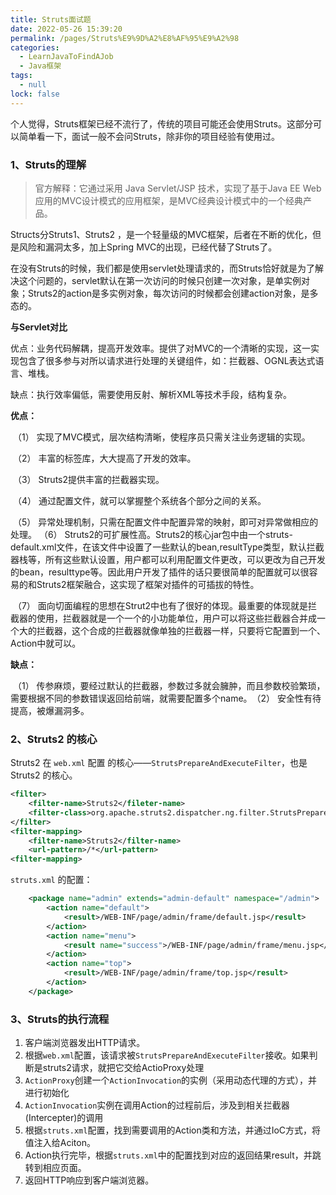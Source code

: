 ```yaml
---
title: Struts面试题
date: 2022-05-26 15:39:20
permalink: /pages/Struts%E9%9D%A2%E8%AF%95%E9%A2%98
categories: 
  - LearnJavaToFindAJob
  - Java框架
tags: 
  - null
lock: false
---
```

个人觉得，Struts框架已经不流行了，传统的项目可能还会使用Struts。这部分可以简单看一下，面试一般不会问Struts，除非你的项目经验有使用过。

### 1、Struts的理解

> 官方解释：它通过采用 Java Servlet/JSP 技术，实现了基于Java EE Web应用的MVC设计模式的应用框架，是MVC经典设计模式中的一个经典产品。

Structs分Struts1、Struts2 ，是一个轻量级的MVC框架，后者在不断的优化，但是风险和漏洞太多，加上Spring MVC的出现，已经代替了Struts了。



在没有Struts的时候，我们都是使用servlet处理请求的，而Struts恰好就是为了解决这个问题的，servlet默认在第一次访问的时候只创建一次对象，是单实例对象；Struts2的action是多实例对象，每次访问的时候都会创建action对象，是多态的。



**与Servlet对比**

优点：业务代码解耦，提高开发效率。提供了对MVC的一个清晰的实现，这一实现包含了很多参与对所以请求进行处理的关键组件，如：拦截器、OGNL表达式语言、堆栈。

缺点：执行效率偏低，需要使用反射、解析XML等技术手段，结构复杂。



**优点：**

​	（1） 实现了MVC模式，层次结构清晰，使程序员只需关注业务逻辑的实现。

​    （2） 丰富的标签库，大大提高了开发的效率。

​    （3） Struts2提供丰富的拦截器实现。

​    （4） 通过配置文件，就可以掌握整个系统各个部分之间的关系。

​    （5） 异常处理机制，只需在配置文件中配置异常的映射，即可对异常做相应的处理。
​    （6） Struts2的可扩展性高。Struts2的核心jar包中由一个struts-default.xml文件，在该文件中设置了一些默认的bean,resultType类型，默认拦截器栈等，所有这些默认设置，用户都可以利用配置文件更改，可以更改为自己开发的bean，resulttype等。因此用户开发了插件的话只要很简单的配置就可以很容易的和Struts2框架融合，这实现了框架对插件的可插拔的特性。

​    （7） 面向切面编程的思想在Strut2中也有了很好的体现。最重要的体现就是拦截器的使用，拦截器就是一个一个的小功能单位，用户可以将这些拦截器合并成一个大的拦截器，这个合成的拦截器就像单独的拦截器一样，只要将它配置到一个、Action中就可以。



**缺点：**

​    （1） 传参麻烦，要经过默认的拦截器，参数过多就会臃肿，而且参数校验繁琐，需要根据不同的参数错误返回给前端，就需要配置多个name。
​    （2） 安全性有待提高，被爆漏洞多。



### 2、Struts2 的核心

Struts2 在 `web.xml` 配置 的核心——`StrutsPrepareAndExecuteFilter`，也是Struts2 的核心。

```xml
<filter>
    <filter-name>Struts2</fileter-name>
    <filter-class>org.apache.struts2.dispatcher.ng.filter.StrutsPrepareAndExecuteFilter</filter-class>
</filter>
<filter-mapping>
    <filter-name>Struts2</filter-name>
    <url-pattern>/*</url-pattern>
<filter-mapping>
```



`struts.xml` 的配置：

```xml
	<package name="admin" extends="admin-default" namespace="/admin">
		<action name="default">
			<result>/WEB-INF/page/admin/frame/default.jsp</result>
		</action>
		<action name="menu">
			<result name="success">/WEB-INF/page/admin/frame/menu.jsp</result>
		</action>
		<action name="top">
			<result>/WEB-INF/page/admin/frame/top.jsp</result>
		</action>
	</package>
```



### 3、Struts的执行流程

1. 客户端浏览器发出HTTP请求。
2. 根据`web.xml`配置，该请求被`StrutsPrepareAndExecuteFilter`接收。如果判断是struts2请求，就把它交给ActioProxy处理
3. `ActionProxy`创建一个`ActionInvocation`的实例（采用动态代理的方式），并进行初始化
4. `ActionInvocation`实例在调用Action的过程前后，涉及到相关拦截器(Intercepter)的调用
5. 根据`struts.xml`配置，找到需要调用的Action类和方法，并通过IoC方式，将值注入给Aciton。
6. Action执行完毕，根据`struts.xml`中的配置找到对应的返回结果result，并跳转到相应页面。
7. 返回HTTP响应到客户端浏览器。